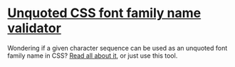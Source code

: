 # [Unquoted CSS font family name validator](https://mothereff.in/font-family)

Wondering if a given character sequence can be used as an unquoted font family name in CSS? [Read all about it](https://mathiasbynens.be/notes/font-family), or just use this tool.

